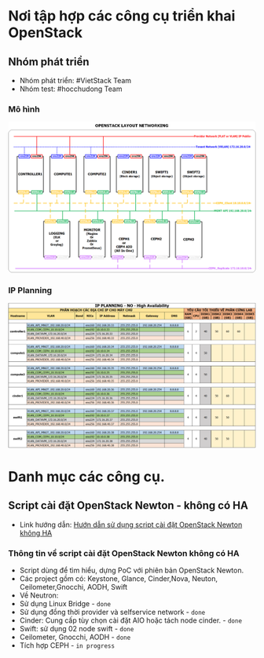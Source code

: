 # Nơi tập hợp các công cụ triển khai OpenStack 

## Nhóm phát triển
- Nhóm phát triển: #VietStack Team
- Nhóm test: #hocchudong Team

### Mô hình

![noha_openstack_topology.png](./images/noha_openstack_topology.png)

### IP Planning
![noha_ip_planning.png](./images/noha_ip_planning.png)

# Danh mục các công cụ.
## Script cài đặt OpenStack Newton - không có HA
- Link hướng dẫn: 
[Hướn dẫn sử dụng script cài đặt OpenStack Newton không HA](https://github.com/vietstacker/openstack-deploy-tools/tree/master/scripts/OpenStack-Newton-No-HA)
### Thông tin về script cài đặt OpenStack Newton không có HA

- Script dùng để tìm hiểu, dựng PoC với phiên bản OpenStack Newton.
- Các project gồm có: Keystone, Glance, Cinder,Nova, Neuton, Ceilometer,Gnocchi, AODH, Swift
- Về Neutron: 
 - Sử dụng Linux Bridge - `done`
 - Sử dụng đồng thời provider và selfservice network - `done`
- Cinder: Cung cấp tùy chọn cài đặt AIO hoặc tách node cinder. - `done`
- Swift: sử dụng 02 node swift - `done`
- Ceilometer, Gnocchi, AODH - `done`
- Tích hợp CEPH - `in progress`